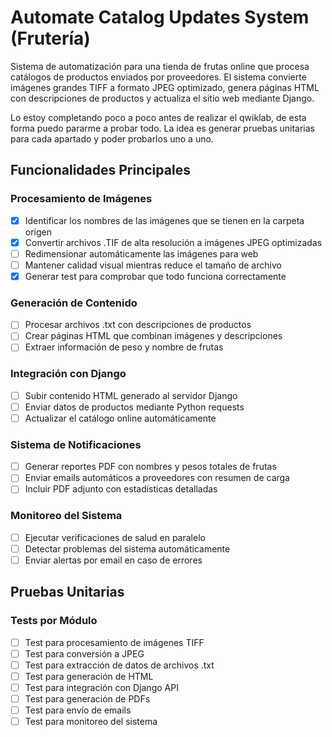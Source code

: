 # Automate Catalog Updates System (Frutería)

Sistema de automatización para una tienda de frutas online que procesa catálogos de productos enviados por proveedores. El sistema convierte imágenes grandes TIFF a formato JPEG optimizado, genera páginas HTML con descripciones de productos y actualiza el sitio web mediante Django.

Lo estoy completando poco a poco antes de realizar el qwiklab, de esta forma puedo pararme a probar todo. La idea es generar pruebas unitarias para cada apartado y poder probarlos uno a uno.

## Funcionalidades Principales

### Procesamiento de Imágenes
- [x] Identificar los nombres de las imágenes que se tienen en la carpeta origen
- [x] Convertir archivos .TIF de alta resolución a imágenes JPEG optimizadas
- [ ] Redimensionar automáticamente las imágenes para web
- [ ] Mantener calidad visual mientras reduce el tamaño de archivo
- [x] Generar test para comprobar que todo funciona correctamente

### Generación de Contenido
- [ ] Procesar archivos .txt con descripciones de productos
- [ ] Crear páginas HTML que combinan imágenes y descripciones
- [ ] Extraer información de peso y nombre de frutas

### Integración con Django
- [ ] Subir contenido HTML generado al servidor Django
- [ ] Enviar datos de productos mediante Python requests
- [ ] Actualizar el catálogo online automáticamente

### Sistema de Notificaciones
- [ ] Generar reportes PDF con nombres y pesos totales de frutas
- [ ] Enviar emails automáticos a proveedores con resumen de carga
- [ ] Incluir PDF adjunto con estadísticas detalladas

### Monitoreo del Sistema
- [ ] Ejecutar verificaciones de salud en paralelo
- [ ] Detectar problemas del sistema automáticamente
- [ ] Enviar alertas por email en caso de errores

## Pruebas Unitarias

### Tests por Módulo
- [ ] Test para procesamiento de imágenes TIFF
- [ ] Test para conversión a JPEG
- [ ] Test para extracción de datos de archivos .txt
- [ ] Test para generación de HTML
- [ ] Test para integración con Django API
- [ ] Test para generación de PDFs
- [ ] Test para envío de emails
- [ ] Test para monitoreo del sistema
